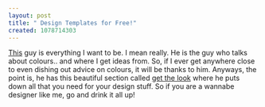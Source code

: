 ```yaml
--- 
layout: post
title: " Design Templates for Free!"
created: 1078714303
---
```

<a href="http://www.adampolselli.com/colophon.php#me">This</a> guy is everything I want to be. I mean really. He is the guy who talks about colours.. and where I get ideas from. So, if I ever get anywhere close to even dishing out advice on colours, it will be thanks to him. Anyways, the point is, he has this beautiful section called <a href="http://www.adampolselli.com/getthelook/">get the look</a> where he puts down all that you need for your design stuff. So if you are a wannabe designer like me, go and drink it all up!
